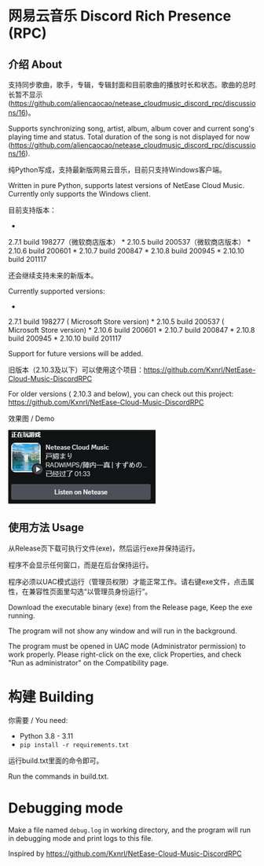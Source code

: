 # 网易云音乐 Discord Rich Presence (RPC)

## 介绍 About

支持同步歌曲，歌手，专辑，专辑封面和目前歌曲的播放时长和状态。歌曲的总时长暂不显示 (https://github.com/aliencaocao/netease_cloudmusic_discord_rpc/discussions/16)。

Supports
synchronizing
song,
artist,
album,
album
cover
and
current
song's
playing
time
and
status.
Total
duration
of
the
song
is
not
displayed
for
now (https://github.com/aliencaocao/netease_cloudmusic_discord_rpc/discussions/16).

纯Python写成，支持最新版网易云音乐，目前只支持Windows客户端。

Written
in
pure
Python,
supports
latest
versions
of
NetEase
Cloud
Music.
Currently
only
supports
the
Windows
client.

目前支持版本：

*
2.7.1
build
198277（微软商店版本）
*
2.10.5
build
200537（微软商店版本）
*
2.10.6
build
200601
*
2.10.7
build
200847
*
2.10.8
build
200945
*
2.10.10
build
201117

还会继续支持未来的新版本。

Currently
supported
versions:

*
2.7.1
build
198277 (
Microsoft
Store
version)
*
2.10.5
build
200537 (
Microsoft
Store
version)
*
2.10.6
build
200601
*
2.10.7
build
200847
*
2.10.8
build
200945
*
2.10.10
build
201117

Support
for
future
versions
will
be
added.

旧版本（2.10.3及以下）可以使用这个项目：https://github.com/Kxnrl/NetEase-Cloud-Music-DiscordRPC

For
older
versions (
2.10.3
and
below),
you
can
check
out
this
project: https://github.com/Kxnrl/NetEase-Cloud-Music-DiscordRPC

效果图 /
Demo

![demo](demo.png)

## 使用方法 Usage
从Release页下载可执行文件(exe)，然后运行exe并保持运行。

程序不会显示任何窗口，而是在后台保持运行。

程序必须以UAC模式运行（管理员权限）才能正常工作。请右键exe文件，点击属性，在兼容性页面里勾选“以管理员身份运行”。

Download the executable binary (exe) from the Release page, Keep the exe running.

The program will not show any window and will run in the background.

The program must be opened in UAC mode (Administrator permission) to work properly. Please right-click on the exe, click Properties, and check "Run as administrator" on the Compatibility page.

# 构建 Building
你需要 / You need:
- Python 3.8 - 3.11
- `pip install -r requirements.txt`

运行build.txt里面的命令即可。

Run the commands in build.txt.

# Debugging mode
Make a file named `debug.log` in working directory, and the program will run in debugging mode and print logs to this file.

Inspired by https://github.com/Kxnrl/NetEase-Cloud-Music-DiscordRPC